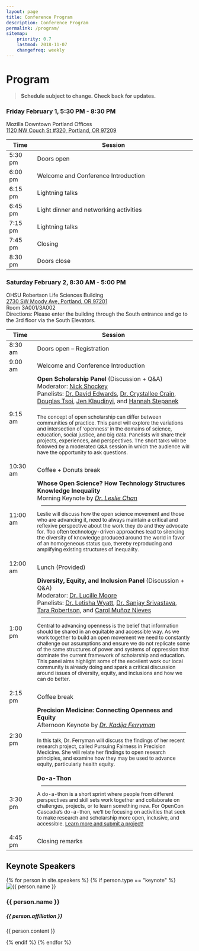 ```yaml
---
layout: page
title: Conference Program
description: Conference Program
permalink: /program/
sitemap:
    priority: 0.7
    lastmod: 2018-11-07
    changefreq: weekly
---
```


# Program

> **Schedule subject to change. Check back for updates.**

### Friday February 1, 5:30 PM - 8:30 PM

Mozilla Downtown Portland Offices<br>
[1120 NW Couch St #320, Portland, OR 97209](https://goo.gl/maps/BWe5tDpmYU82)

<div><table>
  <col style="width:15%">
  <thead>
    <tr>
      <th>Time</th>
      <th>Session</th>
    </tr>
  </thead>
  <tbody>
  <tr>
    <td>5:30 pm</td>
    <td>Doors open</td>
  </tr>
  <tr>
    <td>6:00 pm</td>
    <td>Welcome and Conference Introduction</td>
  </tr>
  <tr>
    <td>6:15 pm</td>
    <td>Lightning talks</td>
  </tr>
  <tr>
    <td>6:45 pm</td>
    <td>Light dinner and networking activities</td>
  </tr>
  <tr>
    <td>7:15 pm</td>
    <td>Lightning talks</td>
  </tr>
  <tr>
    <td>7:45 pm</td>
    <td>Closing</td>
  </tr>
  <tr>
    <td>8:30 pm</td>
    <td>Doors close</td>
  </tr>
  </tbody>
</table></div>

### Saturday February 2, 8:30 AM - 5:00 PM

OHSU Robertson Life Sciences Building<br> 
[2730 SW Moody Ave, Portland, OR 97201](https://goo.gl/maps/yDTHVLd3L6r)<br>
Room 3A001/3A002<br>
Directions: Please enter the building through the South entrance and go to the 3rd floor via the South Elevators.

<div><table>
  <col style="width:15%">
  <thead>
    <tr>
      <th>Time</th>
      <th>Session</th>
    </tr>
  </thead> 
  <tbody>
  <tr>
    <td>8:30 am</td>
    <td>Doors open – Registration</td>
  </tr>
  <tr>
    <td>9:00 am</td>
    <td>Welcome and Conference Introduction</td>
  </tr>
  <tr>
    <td>9:15 am</td>
    <td>
      <b>Open Scholarship Panel</b> (Discussion + Q&amp;A)<br>
      Moderator: <a href="/speakers/nick">Nick Shockey</a><br>
      Panelists: <a href="/speakers/david">Dr. David Edwards</a>, <a href="/speakers/crystalle">Dr. Crystallee Crain</a>, <a href="/speakers/douglas">Douglas Tsoi</a>, <a href="/speakers/jen">Jen Klaudinyi</a>, and <a href="/speakers/hannah">Hannah Stepanek</a><br>
      <hr style="margin:10px">
      <p style="font-size:.85rem">The concept of open scholarship can differ between communities of practice. This panel will      explore the variations and intersection of ‘openness’ in the domains of science, education, social justice, and big data. Panelists will share their projects, experiences, and perspectives. The short talks will be followed by a moderated Q&A session in which the audience will have the opportunity to ask questions.</p></td>
  </tr>
  <tr>
    <td>10:30 am</td>
    <td>Coffee + Donuts break</td>
  </tr>
  <tr>
    <td>11:00 am</td>
    <td>
      <b>Whose Open Science? How Technology Structures Knowledge Inequality</b><br>
      Morning Keynote by <i><a href="/speakers/leslie">Dr. Leslie Chan</a></i><br>
      <hr style="margin:10px">
      <p style="font-size:.85rem">Leslie will discuss how the open science movement and those who are advancing it, need to always maintain a critical and reflexive perspective about the work they do and they advocate for. Too often technology-driven approaches lead to silencing the diversity of knowledge produced around the world in favor of an homogeneous status quo, thereby reproducing and amplifying existing structures of inequality.</p>
    </td>
  </tr>
  <tr>
    <td>12:00 am</td>
    <td>Lunch (Provided)</td>
  </tr>
  <tr>
    <td>1:00 pm</td>
    <td>
      <b>Diversity, Equity, and Inclusion Panel</b> (Discussion + Q&amp;A)<br>
      Moderator: <a href="/speakers/lucille">Dr. Lucille Moore</a><br>
      Panelists: <a href="/speakers/letisha">Dr. Letisha Wyatt</a>, <a href="/speakers/sanjay">Dr. Sanjay Srivastava</a>, <a href="/speakers/tara">Tara Robertson</a>, and <a href="/speakers/carol">Carol Muñoz Nieves</a><br>
      <hr style="margin:10px">
      <p style="font-size:.85rem">Central to advancing openness is the belief that information should be shared in an equitable and accessible way. As we work together to build an open movement we need to constantly challenge our assumptions and ensure we do not replicate some of the same structures of power and systems of oppression that dominate the current framework of scholarship and education. This panel aims highlight some of the excellent work our local community is already doing and spark a critical discussion around issues of diversity, equity, and inclusions and how we can do better.</p>
    </td>
  </tr>
  <tr>
    <td>2:15 pm</td>
    <td>Coffee break</td>
  </tr>
  <tr>
    <td>2:30 pm</td>
    <td>
      <b>Precision Medicine: Connecting Openness and Equity</b><br>
      Afternoon Keynote by <i><a href="/speakers/kadija">Dr. Kadija Ferryman</a></i><br>
      <hr style="margin:10px">
      <p style="font-size:.85rem">In this talk, Dr. Ferryman will discuss the findings of her recent research project, 
          called Pursuing Fairness in Precision Medicine. She will relate her findings to open research principles, and examine how 
          they may be used to advance equity, particularly health equity.</p>
    </td>
  </tr>
  <tr>
    <td>3:30 pm</td>
    <td>
      <b>Do-a-Thon</b>
      <hr style="margin:10px"><p style="font-size:.85rem">A do-a-thon is a short sprint where people from different perspectives and skill sets work together and collaborate on challenges, projects, or to learn something new. For OpenCon Cascadia’s do-a-thon, we’ll be focusing on activities that seek to make research and scholarship more open, inclusive, and accessible. <a href="https://opencon-cascadia.github.io/doathon/">Learn more and submit a project!</a></p></td>
  </tr>
  <tr>
    <td>4:45 pm</td>
    <td>Closing remarks</td>
  </tr>
  </tbody>
</table></div>


## Keynote Speakers

<div>
    {% for person in site.speakers %}
      {% if person.type == "keynote" %}
        <div class="row keynotes">  
            <div class="image 4u 4u(medium) 6u(small) -3u(small)">
                <img src="{{ person.image }}" alt="{{ person.name }}"/>
            </div>
            <div class="text 8u 8u(medium) 12u(small)">
                <h3>
                    {{ person.name }}
                    <a class="contact-icon" target="_blank" href="http://twitter.com/{{ person.twitter }}"><i class="fa fa-twitter" aria-hidden="true"></i></a>
                </h3>
                <h5>{{ person.affiliation }}</h5>
                {{ person.content }}
            </div>
        </div>
        <p></p>
        {% endif %}
    {% endfor %}
</div>
